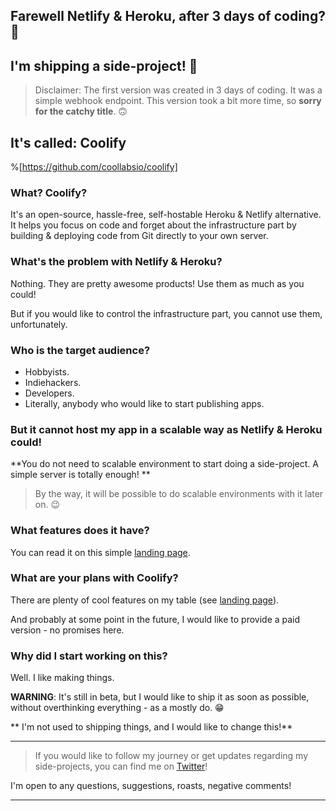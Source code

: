 ## Farewell Netlify & Heroku, after 3 days of coding? 🤯

## I'm shipping a side-project! 🎉

> Disclaimer: The first version was created in 3 days of coding. It was a simple webhook endpoint. This version took a bit more time, so **sorry for the catchy title**. 🙃 

## It's called: Coolify

%[https://github.com/coollabsio/coolify]

### What? Coolify?

It's an open-source, hassle-free, self-hostable Heroku & Netlify alternative. It helps you focus on code and forget about the infrastructure part by building & deploying code from Git directly to your own server.

### What's the problem with Netlify & Heroku?

Nothing. They are pretty awesome products! Use them as much as you could!

But if you would like to control the infrastructure part, you cannot use them, unfortunately. 

### Who is the target audience?
- Hobbyists.
- Indiehackers.
- Developers.
- Literally, anybody who would like to start publishing apps.

### But it cannot host my app in a scalable way as Netlify & Heroku could!

**You do not need to scalable environment to start doing a side-project. A simple server is totally enough! 
**

> By the way, it will be possible to do scalable environments with it later on. 😉

### What features does it have?

You can read it on this simple [landing page](https://coollabs.io/coolify).

### What are your plans with Coolify?

There are plenty of cool features on my table (see [landing page](https://coollabs.io/coolify)).

And probably at some point in the future, I would like to provide a paid version - no promises here. 

### Why did I start working on this?

Well. I like making things.


**WARNING**: It's still in beta, but I would like to ship it as soon as possible, without overthinking everything - as a mostly do. 😁


** I'm not used to shipping things, and I would like to change this!**


---

> If you would like to follow my journey or get updates regarding my side-projects, you can find me on [Twitter](https://twitter.com/andrasbacsai)!

I'm open to any questions, suggestions, roasts, negative comments!

---


